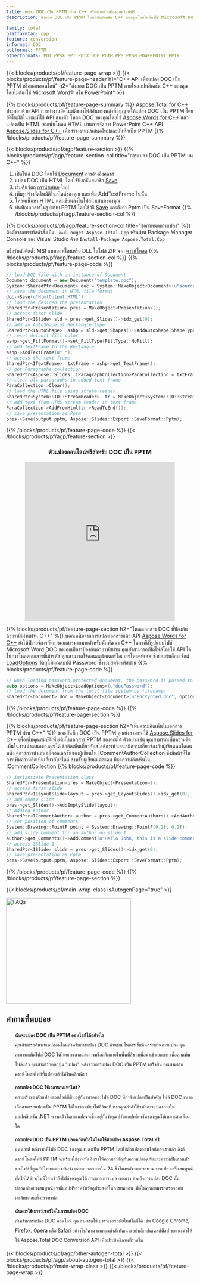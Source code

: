 ```yaml
---
title: แปลง DOC เป็น PPTM ผ่าน C++ หรือด้วยตัวแปลงออนไลน์ฟรี
description: ส่งออก DOC เป็น PPTM ในแอปพลิเคชัน C++ ของคุณโดยไม่ต้องใช้ Microsoft Word ของ PowerPoint หรือทางออนไลน์ ทดสอบตัวแปลง POT เป็น CSV ออนไลน์ฟรีอย่างรวดเร็วก่อนที่จะรวมโค้ด

family: total
platformtag: cpp
feature: conversion
informat: DOC
outformat: PPTM
otherformats: POT PPSX PPT POTX ODP POTM PPS PPSM POWERPOINT PPTX
---
```

{{< blocks/products/pf/feature-page-wrap >}}
{{< blocks/products/pf/feature-page-header h1="C++ API เพื่อแปลง DOC เป็น PPTM หรือแอพออนไลน์" h2="ส่งออก DOC เป็น PPTM ภายในแอปพลิเคชัน C++ ของคุณโดยไม่ต้องใช้ Microsoft Word&reg; หรือ PowerPoint" >}}

{{% blocks/products/pf/feature-page-summary %}}
[Aspose.Total for C++](https://products.aspose.com/total/cpp/) ประกอบด้วย API การทำงานอัตโนมัติของไฟล์อันทรงพลังที่อนุญาตให้แปลง DOC เป็น PPTM โดยอัตโนมัติในขณะที่ใช้ API สองตัว โหลด DOC ของคุณโดยใช้ [Aspose.Words for C++](https://products.aspose.com/words/cpp/) แล้วแปลงเป็น HTML จากนั้นโหลด HTML ผ่านการจัดการ PowerPoint C++ API [Aspose.Slides for C++](https://products.aspose.com/slides/cpp/) เพื่อสร้างงานนำเสนอใหม่และบันทึกเป็น PPTM 
{{% /blocks/products/pf/feature-page-summary  %}}

{{< blocks/products/pf/agp/feature-section >}}
{{% blocks/products/pf/agp/feature-section-col title="การแปลง DOC เป็น PPTM บน C++" %}}
1. เปิดไฟล์ DOC โดยใช้ [Document](https://reference.aspose.com/words/cpp/class/aspose.words.document) การอ้างอิงคลาส
2. แปลง DOC เป็น HTML โดยใช้ฟังก์ชันสมาชิก [Save](https://reference.aspose.com/words/cpp/class/aspose.words.document#save_stdbasicostream_saveoptions)
3. เริ่มต้นวัตถุ [การนำเสนอ](https://reference.aspose.com/slides/cpp/class/aspose.slides.presentation) ใหม่
4. เพิ่มรูปร่างอัตโนมัติในสไลด์ของคุณ และเพิ่ม AddTextFrame ในนั้น
5. โหลดเนื้อหา HTML และเขียนลงในไฟล์นำเสนอของคุณ
6. บันทึกเอกสารในรูปแบบ PPTM โดยใช้วิธี [Save](https://reference.aspose.com/slides/cpp/class/aspose.slides.presentation#afcd59ec697bf05c10f78c3869de2ec9e) และตั้งค่า Pptm เป็น SaveFormat
{{% /blocks/products/pf/agp/feature-section-col %}}

{{% blocks/products/pf/agp/feature-section-col title="ข้อกำหนดการแปลง" %}}
ติดตั้งจากบรรทัดคำสั่งเป็น ``` ติดตั้ง nuget Aspose.Total.Cpp``` หรือผ่าน Package Manager Console ของ Visual Studio ด้วย ```Install-Package Aspose.Total.Cpp```

หรือรับตัวติดตั้ง MSI แบบออฟไลน์หรือ DLL ในไฟล์ ZIP จาก [ดาวน์โหลด](https://releases.aspose.com/total/cpp)
{{% /blocks/products/pf/agp/feature-section-col %}}
{{% blocks/products/pf/feature-page-code %}}

```cpp
// load DOC file with an instance of Document
Document document = new Document("template.doc");
System::SharedPtr<Document> doc = System::MakeObject<Document>(u"sourceFile.doc");
// save the document in HTML file format
doc->Save(u"HtmlOutput.HTML");
// load the desired the presentation
SharedPtr<Presentation> pres = MakeObject<Presentation>();
// access first slide
SharedPtr<ISlide> sld = pres->get_Slides()->idx_get(0);
// add an AutoShape of Rectangle type
SharedPtr<IAutoShape>  ashp = sld->get_Shapes()->AddAutoShape(ShapeType::Rectangle, 10, 10, 700, 500);
// reset default fill color
ashp->get_FillFormat()->set_FillType(FillType::NoFill);
// add TextFrame to the Rectangle
ashp->AddTextFrame(u" ");
// access the text frame
SharedPtr<ITextFrame>  txtFrame = ashp->get_TextFrame();
// get Paragraphs collection
SharedPtr<Aspose::Slides::IParagraphCollection>ParaCollection = txtFrame->get_Paragraphs();
// clear all paragraphs in added text frame
ParaCollection->Clear();
// load the HTML file using stream reader
SharedPtr<System::IO::StreamReader>  tr = MakeObject<System::IO::StreamReader>(HtmlOutput.HTML);
// add text from HTML stream reader in text frame
ParaCollection->AddFromHtml(tr->ReadToEnd());
// save presentation as Pptm
pres->Save(output.pptm, Aspose::Slides::Export::SaveFormat::Pptm);                  
```


{{% /blocks/products/pf/feature-page-code %}}
{{< /blocks/products/pf/agp/feature-section >}}

<div class="container-fluid agp-content bg-white aboutfile box-1 vh100 section nopbtm">
<div class=container>
<div class=row>
<div class="demobox tc col-md-12 padding-0" align="center">

<h3>ตัวแปลงออนไลน์ฟรีสำหรับ DOC เป็น PPTM</h3>

<iframe style="border: none; height: 426px;" scrolling="no" src="https://total-conversion-app-65z5r2lp.qa.k8s.dynabic.com/?to=pptm&from=doc" id="child-iframe" width="80%"></iframe>

</div></div>
</div></div>

{{% blocks/products/pf/feature-page-section  h2="โหลดเอกสาร DOC ที่ป้องกันด้วยรหัสผ่านผ่าน C++" %}}
นอกเหนือจากการแปลงเอกสารแล้ว API [Aspose.Words for C++](https://products.aspose.com/words/cpp/) ยังให้ฟีเจอร์การจัดการเอกสารมากมายสำหรับนักพัฒนา C++ ในกรณีที่รูปแบบไฟล์ Microsoft Word DOC ของคุณมีการป้องกันด้วยรหัสผ่าน คุณยังสามารถเปิดไฟล์โดยใช้ API ได้ ในการโหลดเอกสารที่เข้ารหัส คุณสามารถใช้คอนสตรัคเตอร์โอเวอร์โหลดพิเศษ ซึ่งยอมรับอ็อบเจ็กต์ [LoadOptions](https://reference.aspose.com/words/cpp/class/aspose.words.loading.load_options) วัตถุนี้มีคุณสมบัติ Password ซึ่งระบุสตริงรหัสผ่าน
{{% blocks/products/pf/feature-page-code %}}

```cpp
// when loading password protected document, the password is passed to the document's constructor using a LoadOptions object.
auto options = MakeObject<LoadOptions>(u"docPassword");
// load the document from the local file system by filename:
SharedPtr<Document> doc = MakeObject<Document>(u"Encrypted.doc", options);
```

{{% /blocks/products/pf/feature-page-code  %}}
{{% /blocks/products/pf/feature-page-section %}}

{{% blocks/products/pf/feature-page-section  h2="เพิ่มความคิดเห็นในเอกสาร PPTM ผ่าน C++" %}}
ขณะบันทึก DOC เป็น PPTM คุณยังสามารถใช้ [Aspose.Slides for C++](https://products.aspose.com/slides/cpp/) เพื่อเพิ่มคุณสมบัติเพิ่มเติมในเอกสาร PPTM ของคุณได้ ตัวอย่างเช่น คุณสามารถเพิ่มความคิดเห็นในงานนำเสนอของคุณได้ ข้อคิดเห็นเกี่ยวกับสไลด์การนำเสนอมีความเกี่ยวข้องกับผู้เขียนคนใดคนหนึ่ง คลาสการนำเสนอมีคอลเลกชั่นของผู้เขียนใน ICommentAuthorCollection ซึ่งมีหน้าที่ในการเพิ่มความคิดเห็นเกี่ยวกับสไลด์ สำหรับผู้เขียนแต่ละคน มีชุดความคิดเห็นใน ICommentCollection
{{% blocks/products/pf/feature-page-code %}}

```cpp
// instantiate Presentation class
SharedPtr<Presentation>pres = MakeObject<Presentation>();
// access first slide
SharedPtr<ILayoutSlide>layout = pres->get_LayoutSlides()->idx_get(0);
// add empty slide
pres->get_Slides()->AddEmptySlide(layout);
// adding Author
SharedPtr<ICommentAuthor> author = pres->get_CommentAuthors()->AddAuthor(u"John Doe", u"MF");
// set position of comments
System::Drawing::PointF point = System::Drawing::PointF(0.2f, 0.2f);
// add slide comment for an author on slide 1
author->get_Comments()->AddComment(u"Hello John, this is a slide comment", pres->get_Slides()->idx_get(1), point, DateTime::get_Now());
// access ISlide 1
SharedPtr<ISlide> slide = pres->get_Slides()->idx_get(0);
// save presentation as Pptm
pres->Save(output.pptm, Aspose::Slides::Export::SaveFormat::Pptm);  
```

{{% /blocks/products/pf/feature-page-code  %}}
{{% /blocks/products/pf/feature-page-section %}}

{{< blocks/products/pf/main-wrap-class isAutogenPage="true" >}}
<style>.howtolist li{margin-right: 0!important;line-height: 26px;position: relative;margin-bottom: 10px;font-size: 13px;list-style-type: none;}</style>
<div class="col-md-12 tl bg-gray-dark howtolist section">
  <a class="anchor" name="faqpage"></a>
  <div class="container tl dflex" itemscope="" itemtype="https://schema.org/FAQPage">
      <div class="col-md-4 howtosectiongfx">
          <img class="social-panel-hide-on-mobile" src="https://www.groupdocs.cloud/templates/brand/images/groupdocs/conversion/groupdocs_conversion-brand.png" alt="FAQs" width="335" height="283">
      </div>
      <div class="howtosection col-md-8">
          <div>
              <h2>คำถามที่พบบ่อย</h2>
              <ul>
                  <li itemscope="" itemprop="mainEntity" itemtype="https://schema.org/Question">
                      <div>
                          <span itemprop="name"><b>ฉันจะแปลง DOC เป็น PPTM ออนไลน์ได้อย่างไร</b></span>
                      </div>
                      <div itemscope="" itemprop="acceptedAnswer" itemtype="https://schema.org/Answer">
                          <span itemprop="text">คุณสามารถค้นหาแอปออนไลน์สำหรับการแปลง DOC ด้านบน ในการเริ่มต้นกระบวนการแปลง คุณสามารถเพิ่มไฟล์ DOC ได้โดยการลากและวางหรือคลิกภายในพื้นที่สีขาวเพื่อนำเข้าเอกสาร เมื่อคุณเพิ่มไฟล์แล้ว คุณสามารถคลิกปุ่ม "แปลง" หลังจากการแปลง DOC เป็น PPTM เสร็จสิ้น คุณสามารถดาวน์โหลดไฟล์ที่แปลงแล้วได้ในคลิกเดียว</span>
                      </div>
                  </li>
                  <li itemscope="" itemprop="mainEntity" itemtype="https://schema.org/Question">
                      <div>
                          <span itemprop="name"><b>การแปลง DOC ใช้เวลานานเท่าไหร่?</b></span>
                      </div>
                      <div itemscope="" itemprop="acceptedAnswer" itemtype="https://schema.org/Answer">
                          <span itemprop="text">ความเร็วของตัวแปลงออนไลน์นี้ขึ้นอยู่กับขนาดของไฟล์ DOC ที่กำลังแปลงเป็นสำคัญ ไฟล์ DOC ขนาดเล็กสามารถแปลงเป็น PPTM ได้ในเวลาเพียงไม่กี่วินาที หากคุณกำลังใช้รหัสการแปลงภายในแอปพลิเคชัน .NET ความเร็วในการแปลงจะขึ้นอยู่กับว่าคุณปรับแอปพลิเคชันของคุณให้เหมาะสมเพียงใด</span>
                      </div>
                  </li>
                  <li itemscope="" itemprop="mainEntity" itemtype="https://schema.org/Question">
                      <div>
                          <span itemprop="name"><b>การแปลง DOC เป็น PPTM ปลอดภัยหรือไม่โดยใช้ตัวแปลง Aspose.Total ฟรี</b></span>
                      </div>
                      <div itemscope="" itemprop="acceptedAnswer" itemtype="https://schema.org/Answer">
                          <span itemprop="text">แน่นอน! หลังจากที่ไฟล์ DOC ของคุณแปลงเป็น PPTM โดยใช้ตัวแปลงออนไลน์ของเราแล้ว ลิงก์ดาวน์โหลดไฟล์ PPTM จะพร้อมใช้งานทันที เราให้ความสำคัญกับความปลอดภัยและความเป็นส่วนตัวของไฟล์ที่คุณอัปโหลดอย่างจริงจัง และลบออกภายใน 24 ชั่วโมงหลังจากกระบวนการแปลงเสร็จสมบูรณ์ มั่นใจได้ว่าจะไม่มีใครเข้าถึงไฟล์ของคุณได้ กระบวนการแปลงของเรา รวมถึงการแปลง DOC นั้นปลอดภัยอย่างสมบูรณ์ เรามีแอปฟรีสำหรับวัตถุประสงค์ในการทดสอบ เพื่อให้คุณสามารถตรวจสอบผลลัพธ์ก่อนที่จะรวมรหัส</span>
                      </div>
                  </li>                 
                  <li itemscope="" itemprop="mainEntity" itemtype="https://schema.org/Question">
                      <div>
                          <span itemprop="name"><b>ฉันควรใช้เบราว์เซอร์ใดในการแปลง DOC</b></span>
                      </div>
                      <div itemscope="" itemprop="acceptedAnswer" itemtype="https://schema.org/Answer">
                          <span itemprop="text">สำหรับการแปลง DOC ออนไลน์ คุณสามารถใช้เบราว์เซอร์สมัยใหม่ใดก็ได้ เช่น Google Chrome, Firefox, Opera หรือ Safari อย่างไรก็ตาม หากคุณกำลังพัฒนาแอปพลิเคชันเดสก์ท็อป ขอแนะนำให้ใช้ Aspose.Total DOC Conversion API เพื่อประสิทธิภาพที่ราบรื่น</span>
                      </div>
                  </li>
              </ul>
          </div>
      </div>
  </div>
{{< blocks/products/pf/agp/other-autogen-total >}}
{{< blocks/products/pf/agp/about-autogen-total >}} 
{{< /blocks/products/pf/main-wrap-class >}}
{{< /blocks/products/pf/feature-page-wrap >}}
